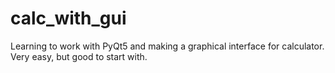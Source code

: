# calc_with_gui
Learning to work with PyQt5 and making a graphical interface for calculator. Very easy, but good to start with.
